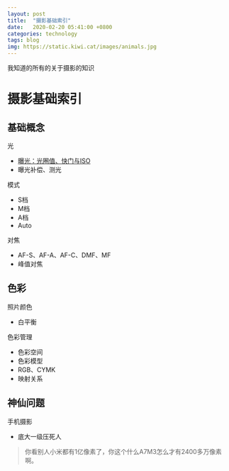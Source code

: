 ```yaml
---
layout: post
title:  "摄影基础索引"
date:   2020-02-20 05:41:00 +0800
categories: technology
tags: blog
img: https://static.kiwi.cat/images/animals.jpg
---
```


我知道的所有的关于摄影的知识


# 摄影基础索引

## 基础概念

光

- [曝光：光圈值、快门与ISO](https://nyan.kiwi.cat/technology/2020/02/20/let-there-be-light.html)
- 曝光补偿、测光

模式
- S档
- M档
- A档
- Auto

对焦

- AF-S、AF-A、AF-C、DMF、MF
- 峰值对焦

## 色彩

照片颜色

- 白平衡

色彩管理

- 色彩空间
- 色彩模型
- RGB、CYMK
- 映射关系

## 神仙问题

手机摄影

- 底大一级压死人

> 你看别人小米都有1亿像素了，你这个什么A7M3怎么才有2400多万像素啊。

